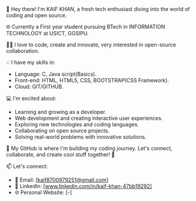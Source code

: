 👋 Hey there! I'm KAIF KHAN, a fresh tech enthusiast diving into the world of coding and open source.

🌐 Currently a First year student pursuing BTech in INFORMATION TECHNOLOGY at USICT, GGSIPU. 

👨‍💻 I love to code, create and innovate, very interested in open-source collaboration.


💡 I have my skills in:
- Language: C, Java script(Basics).
- Front-end: HTML, HTML5, CSS, BOOTSTRAP(CSS Framework).
- Cloud: GIT/GITHUB.


💻 I'm excited about:
- Learning and growing as a developer.
- Web development and creating interactive user experiences.
- Exploring new technologies and coding languages.
- Collaborating on open source projects.
- Solving real-world problems with innovative solutions.

🚀 My GitHub is where I'm building my coding journey. Let's connect, collaborate, and create cool stuff together! 🚀 

📫 Let's connect:
- 📧 Email: [kaif8700979251@gmail.com]
- 🔗 LinkedIn: [www.linkedin.com/in/kaif-khan-47bb19292]
- 🌐 Personal Website: [-]


